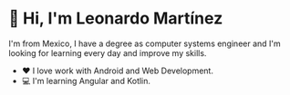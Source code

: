 # 👋 Hi, I'm Leonardo Martínez
I'm from Mexico, I have a degree as computer systems engineer and I'm looking for learning every day and improve my skills.
- ❤ I love work with Android and Web Development.
- 💻 I'm learning Angular and Kotlin.

<!---
hleonardoms/hleonardoms is a ✨ special ✨ repository because its `README.md` (this file) appears on your GitHub profile.
You can click the Preview link to take a look at your changes.
--->
